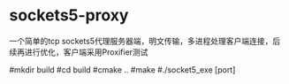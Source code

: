 # sockets5-proxy
一个简单的tcp sockets5代理服务器端，明文传输，多进程处理客户端连接，后续再进行优化，客户端采用Proxifier测试

#mkdir build
#cd build
#cmake ..
#make
#./socket5_exe [port]

